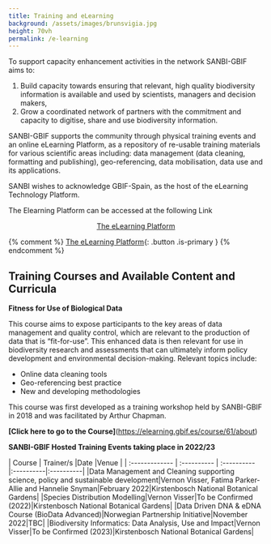 ```yaml
---
title: Training and eLearning
background: /assets/images/brunsvigia.jpg
height: 70vh
permalink: /e-learning
---
```


To support capacity enhancement activities in the network SANBI-GBIF aims to:

1. Build capacity towards ensuring that relevant, high quality biodiversity information is
available and used by scientists, managers and decision makers,
2. Grow a coordinated network of partners with the commitment and capacity to
digitise, share and use biodiversity information.

SANBI-GBIF supports the community through physical training events and an online eLearning Platform, as a repository of re-usable training materials for various
scientific areas including: data management (data cleaning, formatting and publishing), geo-referencing, data mobilisation, data use and its applications.

SANBI wishes to acknowledge GBIF-Spain, as the host of the eLearning Technology Platform. 

The Elearning Platform can be accessed at the following Link 

<p style="text-align: center;">
  <a href="https://elearning.gbif.es" class="button is-primary is-centered" style="
    margin: auto;
    display:  inline-block;
    text-align: center;
  ">The eLearning Platform</a>
</p>

{% comment %}
[The eLearning Platform](https://elearning.gbif.es){: .button .is-primary }
{% endcomment %}


## Training Courses and Available Content and Curricula

**Fitness for Use of Biological Data**

This course aims to expose participants to the key areas of data management and quality control, which are relevant to the production of data that is “fit-for-use”. This enhanced data is then relevant for use in biodiversity research and assessments that can ultimately inform policy development and environmental decision-making.  Relevant topics include:
-	Online data cleaning tools
-	Geo-referencing best practice
-	New and developing methodologies

This course was first developed as a training workshop held by SANBI-GBIF in 2018 and was facilitated by Arthur Chapman.  

**[Click here to go to the Course]**(https://elearning.gbif.es/course/61/about)


**SANBI-GBIF Hosted Training Events taking place in 2022/23**

| Course     | Trainer/s   |Date       |Venue        |
| :------------- | :---------- | :---------- |:----------|:----------|
|Data Management and Cleaning supporting science, policy and sustainable development|Vernon Visser, Fatima Parker-Allie and Hannelie Snyman|February 2022|Kirstenbosch National Botanical Gardens|
|Species Distribution Modelling|Vernon Visser|To be Confirmed (2022)|Kirstenbosch National Botanical Gardens|
|Data Driven DNA & eDNA Course (BioData Advanced)|Norwegian Partnership Initiative|November 2022|TBC|
|Biodiversity Informatics: Data Analysis, Use and Impact|Vernon Visser|To be Confirmed (2023)|Kirstenbosch National Botanical Gardens|

